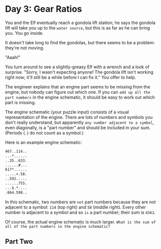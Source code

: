# Day 3: Gear Ratios

You and the Elf eventually reach a gondola lift station; he says the gondola lift will take you up to the `water source`, but this is as far as he can bring you. You go inside.

It doesn't take long to find the gondolas, but there seems to be a problem: they're not moving.

"Aaah!"

You turn around to see a slightly-greasy Elf with a wrench and a look of surprise. "Sorry, I wasn't expecting anyone! The gondola lift isn't working right now; it'll still be a while before I can fix it." You offer to help.

The engineer explains that an engine part seems to be missing from the engine, but nobody can figure out which one. If you can `add up all the part numbers` in the engine schematic, it should be easy to work out which part is missing.

The engine schematic (your puzzle input) consists of a visual representation of the engine. There are lots of numbers and symbols you don't really understand, but apparently `any number adjacent to a symbol`, even diagonally, is a "part number" and should be included in your sum. (Periods (`.`) do not count as a symbol.)

Here is an example engine schematic:

```bash
467..114..
...*......
..35..633.
......#...
617*......
.....+.58.
..592.....
......755.
...$.*....
.664.598..
```

In this schematic, two numbers are `not` part numbers because they are not adjacent to a symbol: `114` (top right) and `58` (middle right). Every other number is adjacent to a symbol and so `is` a part number; their sum is `4361`.

Of course, the actual engine schematic is much larger. `What is the sum of all of the part numbers in the engine schematic?`


## Part Two
